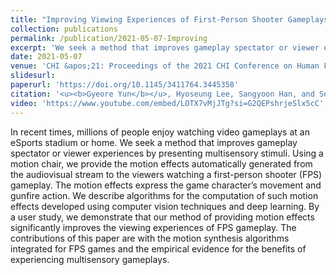 ```yaml
---
title: "Improving Viewing Experiences of First-Person Shooter Gameplays with Automatically-Generated Motion Effects"
collection: publications
permalink: /publication/2021-05-07-Improving
excerpt: 'We seek a method that improves gameplay spectator or viewer experiences by presenting motion effects automatically generated from the audiovisual stream.'
date: 2021-05-07
venue: 'CHI &apos;21: Proceedings of the 2021 CHI Conference on Human Factors in Computing Systems'
slidesurl: 
paperurl: 'https://doi.org/10.1145/3411764.3445358'
citation: '<u><b>Gyeore Yun</b></u>, Hyoseung Lee, Sangyoon Han, and Seungmoon Choi'
video: 'https://www.youtube.com/embed/LOTX7vMjJTg?si=G2QEPshrjeSlx5cC'
---
```


In recent times, millions of people enjoy watching video gameplays at an eSports stadium or home. We seek a method that improves gameplay spectator or viewer experiences by presenting multisensory stimuli. Using a motion chair, we provide the motion effects automatically generated from the audiovisual stream to the viewers watching a first-person shooter (FPS) gameplay. The motion effects express the game character’s movement and gunfire action. We describe algorithms for the computation of such motion effects developed using computer vision techniques and deep learning. By a user study, we demonstrate that our method of providing motion effects significantly improves the viewing experiences of FPS gameplay. The contributions of this paper are with the motion synthesis algorithms integrated for FPS games and the empirical evidence for the benefits of experiencing multisensory gameplays.
